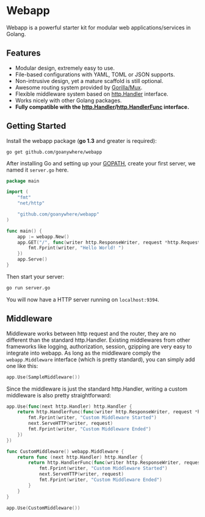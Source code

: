 Webapp
======

Webapp is a powerful starter kit for modular web applications/services in Golang.


## Features
* Modular design, extremely easy to use.
* File-based configurations with YAML, TOML or JSON supports.
* Non-intrusive design, yet a mature scaffold is still optional.
* Awesome routing system provided by [Gorilla/Mux](http://www.gorillatoolkit.org/pkg/mux).
* Flexible middleware system based on [http.Handler](http://godoc.org/net/http#Handler) interface.
* Works nicely with other Golang packages.
* **Fully compatible with the [http.Handler](http://godoc.org/net/http#Handler)/[http.HandlerFunc](http://godoc.org/net/http#HandlerFunc) interface.**


## Getting Started

Install the webapp package (**go 1.3** and greater is required):

~~~
go get github.com/goanywhere/webapp
~~~


After installing Go and setting up your [GOPATH](http://golang.org/doc/code.html#GOPATH), create your first server, we named it `server.go` here.

``` go
package main

import (
    "fmt"
    "net/http"

    "github.com/goanywhere/webapp"
)

func main() {
    app := webapp.New()
    app.GET("/", func(writer http.ResponseWriter, request *http.Request) {
        fmt.Fprint(writer, "Hello World! ")
    })
    app.Serve()
}
```

Then start your server:
``` sh
go run server.go
```

You will now have a HTTP server running on `localhost:9394`.


## Middleware

Middleware works between http request and the router, they are no different than the standard http.Handler. Existing middlewares from other frameworks like logging, authorization, session, gzipping are very easy to integrate into webapp. As long as the middleware comply the `webapp.Middleware` interface (which is pretty standard), you can simply add one like this:

``` go
app.Use(SampleMiddleware())
```


Since the middleware is just the standard http.Handler, writing a custom middleware is also pretty straightforward:

``` go
app.Use(func(next http.Handler) http.Handler {
    return http.HandlerFunc(func(writer http.ResponseWriter, request *http.Request) {
        fmt.Fprint(writer, "Custom Middleware Started")
        next.ServeHTTP(writer, request)
        fmt.Fprint(writer, "Custom Middleware Ended")
    })
})
```

``` go
func CustomMiddleware() webapp.Middleware {
    return func (next http.Handler) http.Handler {
        return http.HandlerFunc(func(writer http.ResponseWriter, request *http.Request) {
            fmt.Fprint(writer, "Custom Middleware Started")
            next.ServeHTTP(writer, request)
            fmt.Fprint(writer, "Custom Middleware Ended")
        }
    }
}

app.Use(CustomMiddleware())
```
